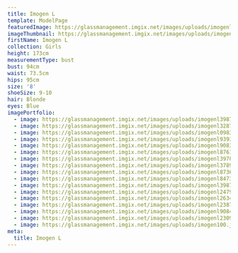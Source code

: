```yaml
---
title: Imogen L
template: ModelPage
featuredImage: https://glassmanagement.imgix.net/images/uploads/imogenl098349834banner_.png
imageThumbnail: https://glassmanagement.imgix.net/images/uploads/imogenl2309-87373.jpg
firstName: Imogen L
collection: Girls
height: 173cm
measurementType: bust
bust: 94cm
waist: 73.5cm
hips: 95cm
size: '8'
shoeSize: 9-10
hair: Blonde
eyes: Blue
imagePortfolio:
  - image: https://glassmanagement.imgix.net/images/uploads/imogenl3987438.jpg
  - image: https://glassmanagement.imgix.net/images/uploads/imogenl328744733.jpg
  - image: https://glassmanagement.imgix.net/images/uploads/imogenl098349834.jpg
  - image: https://glassmanagement.imgix.net/images/uploads/imogenl93939932.jpg
  - image: https://glassmanagement.imgix.net/images/uploads/imogenl90839993.jpg
  - image: https://glassmanagement.imgix.net/images/uploads/imogenl87613634.jpg
  - image: https://glassmanagement.imgix.net/images/uploads/imogenl39783333.jpg
  - image: https://glassmanagement.imgix.net/images/uploads/imogenl37892328.jpg
  - image: https://glassmanagement.imgix.net/images/uploads/imogenl8736734.jpg
  - image: https://glassmanagement.imgix.net/images/uploads/imogenl8473343.jpg
  - image: https://glassmanagement.imgix.net/images/uploads/imogenl3987438.jpg
  - image: https://glassmanagement.imgix.net/images/uploads/imogenl2479833.jpg
  - image: https://glassmanagement.imgix.net/images/uploads/imogenl263487.jpg
  - image: https://glassmanagement.imgix.net/images/uploads/imogenl238794.jpg
  - image: https://glassmanagement.imgix.net/images/uploads/imogenl9084.jpg
  - image: https://glassmanagement.imgix.net/images/uploads/imogenl2309-87373.jpg
  - image: https://glassmanagement.imgix.net/images/uploads/imogen100.jpg
meta:
  title: Imogen L
---
```


